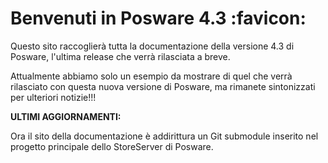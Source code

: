 # Benvenuti in Posware 4.3 :favicon:

Questo sito raccoglierà tutta la documentazione della versione 4.3 di Posware, l'ultima release che verrà rilasciata a breve.

Attualmente abbiamo solo un esempio da mostrare di quel che verrà rilasciato con questa nuova versione di Posware, ma rimanete sintonizzati per ulteriori notizie!!! 

**ULTIMI AGGIORNAMENTI:**

Ora il sito della documentazione è addirittura un Git submodule inserito nel progetto principale dello StoreServer di Posware.
